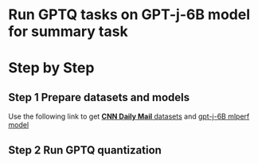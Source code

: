 # Run GPTQ tasks on GPT-j-6B model for summary task

# Step by Step

## Step 1 Prepare datasets and models
Use the following link to get
[**CNN Daily Mail** datasets](https://github.com/intel-innersource/frameworks.ai.benchmarking.mlperf.submission.inference-submission-v3-1/tree/master/closed/Intel/code/gpt-j/pytorch-cpu#download-and-prepare-dataset)
and [gpt-j-6B mlperf model](https://github.com/mlcommons/inference/tree/master/language/gpt-j#download-gpt-j-model)

## Step 2 Run GPTQ quantization
